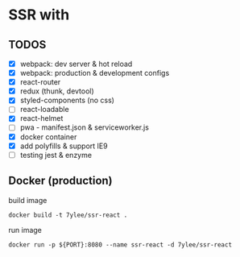 # SSR with

## TODOS

- [x] webpack: dev server & hot reload
- [x] webpack: production & development configs
- [x] react-router
- [x] redux (thunk, devtool)
- [x] styled-components (no css)
- [ ] react-loadable
- [x] react-helmet
- [ ] pwa - manifest.json & serviceworker.js
- [x] docker container
- [x] add polyfills & support IE9
- [ ] testing jest & enzyme

## Docker (production)

build image

``` shell
docker build -t 7ylee/ssr-react .
```

run image

``` shell
docker run -p ${PORT}:8080 --name ssr-react -d 7ylee/ssr-react
```